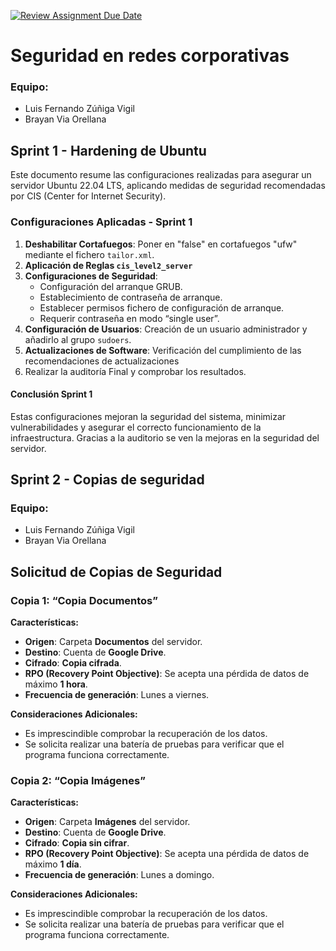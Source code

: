 [![Review Assignment Due Date](https://classroom.github.com/assets/deadline-readme-button-22041afd0340ce965d47ae6ef1cefeee28c7c493a6346c4f15d667ab976d596c.svg)](https://classroom.github.com/a/A04QAW6X)

# Seguridad en redes corporativas
### Equipo:
- Luis Fernando Zúñiga Vigil
- Brayan Via Orellana
  
## Sprint 1 - Hardening de Ubuntu
Este documento resume las configuraciones realizadas para asegurar un servidor Ubuntu 22.04 LTS, aplicando medidas de seguridad recomendadas por CIS (Center for Internet Security).

### Configuraciones Aplicadas - Sprint 1

1. **Deshabilitar Cortafuegos**: Poner en "false" en cortafuegos "ufw" mediante el fichero `tailor.xml`.
2. **Aplicación de Reglas `cis_level2_server`**
3. **Configuraciones de Seguridad**:
   - Configuración del arranque GRUB.
   - Establecimiento de contraseña de arranque.
   - Establecer permisos fichero de configuración de arranque.
   - Requerir contraseña en modo “single user”.
4. **Configuración de Usuarios**: Creación de un usuario administrador y añadirlo al grupo `sudoers`.
5. **Actualizaciones de Software**: Verificación del cumplimiento de las recomendaciones de actualizaciones
6. Realizar la auditoría Final y comprobar los resultados.

#### Conclusión Sprint 1
Estas configuraciones mejoran la seguridad del sistema, minimizar vulnerabilidades y asegurar el correcto funcionamiento de la infraestructura. Gracias a la auditorio se ven la mejoras en la seguridad del servidor.

## Sprint 2 - Copias de seguridad

### Equipo:
- Luis Fernando Zúñiga Vigil
- Brayan Via Orellana

## Solicitud de Copias de Seguridad

### Copia 1: “Copia Documentos”

**Características:**
- **Origen**: Carpeta **Documentos** del servidor.
- **Destino**: Cuenta de **Google Drive**.
- **Cifrado**: **Copia cifrada**.
- **RPO (Recovery Point Objective)**: Se acepta una pérdida de datos de máximo **1 hora**.
- **Frecuencia de generación**: Lunes a viernes.

**Consideraciones Adicionales:**
- Es imprescindible comprobar la recuperación de los datos. 
- Se solicita realizar una batería de pruebas para verificar que el programa funciona correctamente.

### Copia 2: “Copia Imágenes”

**Características:**
- **Origen**: Carpeta **Imágenes** del servidor.
- **Destino**: Cuenta de **Google Drive**.
- **Cifrado**: **Copia sin cifrar**.
- **RPO (Recovery Point Objective)**: Se acepta una pérdida de datos de máximo **1 día**.
- **Frecuencia de generación**: Lunes a domingo.

**Consideraciones Adicionales:**
- Es imprescindible comprobar la recuperación de los datos. 
- Se solicita realizar una batería de pruebas para verificar que el programa funciona correctamente.
